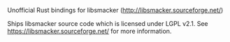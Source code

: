 Unofficial Rust bindings for libsmacker (http://libsmacker.sourceforge.net/)

Ships libsmacker source code which is licensed under LGPL v2.1.
See https://libsmacker.sourceforge.net/ for more information.